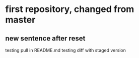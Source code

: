 # first repository, changed from master
## new sentence after reset
testing pull in README.md
testing diff with staged version
